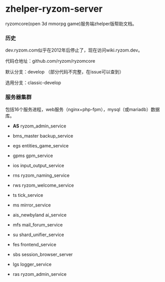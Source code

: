# zhelper-ryzom-server
ryzomcore(open 3d mmorpg game)服务端zhelper版帮助文档。

### 历史
dev.ryzom.com似乎在2012年后停止了，现在访问wiki.ryzom.dev。

代码仓地址：github.com/ryzom/ryzomcore

默认分支：develop （部分代码不完整，在issue可以查到）

选用分支：classic-develop

### 服务器集群
包括16个服务进程，web服务（nginx+php-fpm），mysql（或mariadb）数据库。

* **AS** ryzom_admin_service

* bms_master backup_service 

* egs entities_game_service 

* gpms gpm_service 

* ios input_output_service 

* rns ryzom_naming_service 

* rws ryzom_welcome_service 

* ts tick_service 

* ms mirror_service 

* ais_newbyland ai_service 

* mfs mail_forum_service 

* su shard_unifier_service 

* fes frontend_service 

* sbs session_browser_server 

* lgs logger_service

* ras ryzom_admin_service

